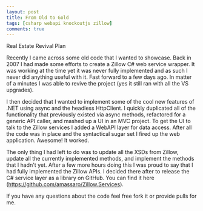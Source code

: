 ```yaml
---
layout: post
title: From Old to Gold 
tags: [csharp webapi knockoutjs zillow]
comments: true
---
```


Real Estate Revival Plan

Recently I came across some old code that I wanted to showcase. Back in 2007 I had made some efforts to create a Zillow C# web service wrapper. It was working at the time yet it was never fully implemented and as such I never did anything useful with it. Fast forward to a few days ago. In matter of a minutes I was able to revive the project (yes it still ran with all the VS upgrades).

I then decided that I wanted to implement some of the cool new features of .NET using async and the headless HttpClient. I quickly duplicated all of the functionality that previously existed via async methods, refactored for a generic API caller, and mashed up a UI in an MVC project. To get the UI to talk to the Zillow services I added a WebAPI layer for data access. After all the code was in place and the syntactical sugar set I fired up the web application. Awesome! It worked.

The only thing I had left to do was to update all the XSDs from Zillow, update all the currently implemented methods, and implement the methods that I hadn't yet. After a few more hours doing this I was proud to say that I had fully implemented the Zillow APIs. I decided there after to release the C# service layer as a library on GitHub. You can find it here (https://github.com/amassaro/Zillow.Services).

If you have any questions about the code feel free fork it or provide pulls for me.
